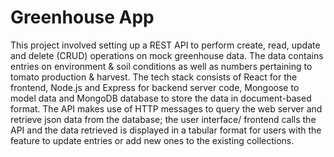 # Greenhouse App

This project involved setting up a REST API to perform create, read, update and delete (CRUD) operations on mock greenhouse data. The data contains entries on environment & soil conditions as well as numbers pertaining to tomato production & harvest. The tech stack consists of React for the frontend, Node.js and Express for backend server code, Mongoose to model data and MongoDB database to store the data in document-based format. The API makes use of HTTP messages to query the web server and retrieve json data from the database; the user interface/ frontend calls the API and the data retrieved is displayed in a tabular format for users with the feature to update entries or add new ones to the existing collections.

